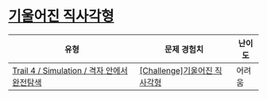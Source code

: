 # [기울어진 직사각형](https://www.codetree.ai/trails/complete/curated-cards/challenge-slanted-rectangle)

|유형|문제 경험치|난이도|
|---|---|---|
|[Trail 4 / Simulation / 격자 안에서 완전탐색](https://www.codetree.ai/trail-info/intermediate-low/)|[[Challenge]기울어진 직사각형](https://www.codetree.ai/trails/complete/curated-cards/challenge-slanted-rectangle/)|어려움|

